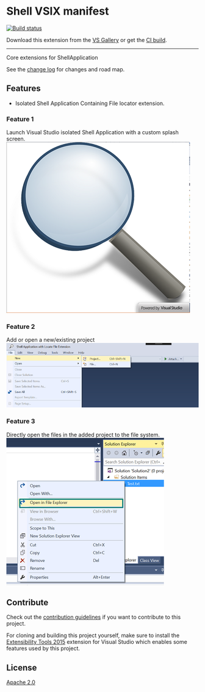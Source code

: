 # Shell VSIX manifest

<!-- Replace this badge with your own-->
[![Build status](https://ci.appveyor.com/api/projects/status/hv6uyc059rqbc6fj?svg=true)](https://ci.appveyor.com/project/madskristensen/extensibilitytools)

<!-- Update the VS Gallery link after you upload the VSIX-->
Download this extension from the [VS Gallery](https://visualstudiogallery.msdn.microsoft.com/[GuidFromGallery])
or get the [CI build](http://vsixgallery.com/extension/2ee35495-d7e7-4b2d-ac95-31f21159f425/).

---------------------------------------

Core extensions for ShellApplication

See the [change log](CHANGELOG.md) for changes and road map.

## Features

- Isolated Shell Application Containing File locator extension.

### Feature 1
Launch Visual Studio isolated Shell Application with a custom splash screen.
![Splash](images/splash.png)

### Feature 2
Add or open a new/existing project
![Addnew](images/Addnew.png)

### Feature 3
Directly open the files in the added project to the file system.
![Openfile](images/openfile.png)

## Contribute
Check out the [contribution guidelines](CONTRIBUTING.md)
if you want to contribute to this project.

For cloning and building this project yourself, make sure
to install the
[Extensibility Tools 2015](https://visualstudiogallery.msdn.microsoft.com/ab39a092-1343-46e2-b0f1-6a3f91155aa6)
extension for Visual Studio which enables some features
used by this project.

## License
[Apache 2.0](LICENSE)